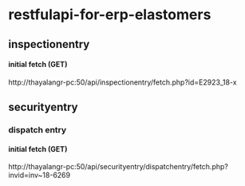 # restfulapi-for-erp-elastomers

## inspectionentry

#### initial fetch (GET)

http://thayalangr-pc:50/api/inspectionentry/fetch.php?id=E2923_18-x

## securityentry

### dispatch entry

#### initial fetch (GET)

http://thayalangr-pc:50/api/securityentry/dispatchentry/fetch.php?invid=inv~18-6269
